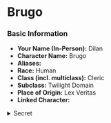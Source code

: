 # Brugo


### Basic Information

- **Your Name (In-Person):** Dilan
- **Character Name:** Brugo
- **Aliases:** 
- **Race:** Human
- **Class (incl. multiclass):** Cleric
- **Subclass:** Twilight Domain
- **Place of Origin:** Lex Veritas
- **Linked Character:** 
<details data-secret="true"><summary>Secret</summary>

### Roleplay Questions


### Upbringing

Meredith is a robin familiar of Brugo's and has grown up with him since a young age. She is a very chaotic little bird who constantly talks smack.

Brugo has been indoctrinated since birth into following the path of discord and chaos through living with his mother near Lex Veritas. His mother is part of the cult of Daraksha and a cleric of her's although not many know her links to Daraksha. Though unlike his many siblings mother he never seemed to have an initial love for chaos. While his family made chaos intentionally Brugo was always attempting to preach the word of Daraksha with kindness and love; which always somehow ended up with the most chaotic outcomes possible.

As a child he went to the temple of Daraksha and prayed for guidance but heard nothing, before leaving however he heard a whisper of a voice â€œi cannot be there to guide you, for Chaos cannot be taught, but she is my will, she will exert my discord through your voiceâ€, at which point a tiny Robin appeared and said "What the FUCK am i doing here? Who are you NUMBNUTS? Liten here you little SHIT! I gots 1 goal in life and it's to make sure you don't become a saggy arsed loser!...i mean...Kaa kaa I'm a bird...or whatever"

After years of torment through pranks and tricks Brugo was barely clinging to sanity; when eventually his parents took it too far and removed one of Brugoâ€™s kidneys as a joke to appease Daraksha. At this point he left his home.


### Motivation

Brugo and Meredith have been travelling for some time spreading the word of Daraksha discreetly (or at least attempting to). 

Brugo left his village against his families wishes and set out to find a method of spreading the word of Daraksha without causing chaos (spoiler...he failed). 

The pair travelled to Ordo Sapientum. Brugo attempted to continue preaching the word of Daraksha in a variety of ways, leaflets, back-alley conversation, billboard advertisements and eventually became a hobo rambling on the street. The problem was, every time he tried to innocently spread the word of Daraksha, chaos ensued...leaflets gave people paper-cuts leading to worse complications, the billboard fell and crushed a mageâ€™s workshop unleashing magic fireworks in the sky and setting fire to a carnival nearby, back-alley conversations often ended up with someone tripping on a rock and cascading into a crowd (like dominoes this type of incident got worse and worse). There was no end to it. So, the council intervened; they modified Brugos memories, enchanting him to believe he hated Ordo Sapientum and sent him on his way. From there he wandered around till he arrived at Porta Fortune.

As for goals, Brugo is looking for knowledge that can teach him about chaos, he wants to learn about how he can continue his worship of Daraksha without unintentionally causing issues on a great scale. He is also looking for a way to get a good nap, ever since he was young, he has never been able to sleep in peace, because of his family, and now that he has Meredith the strife continues.



### Enemies

Nope, everyone is equal (equally susceptible to discord) under the guise of Daraksha.

### Family

- Meredith - Robin (bird) familiar granted by Daraksha
- Brugo's parents were once part of an adventuring party together but split up shortly after he was born. His mother is a cleric of Daraksha. She is indoctrinated in the cult and causes chaos wherever she goes. She has somehow developed a reputation of being a healer despite being more of a witch doctor. Brugo's father is a Paladin of Kalyari and has adopted a very pious and reserved life after he split with Brugo's mother. 
- Big family with lots of siblings. They are an actual cult with an emphasis on creating mass chaos any way they can. They are well respected in the community because the family have always been naturally talented at creating discord. 
- Veera Thestral - Mother, cleric of Daraksha
- Bridge Crowley - Father, paladin of Kalyari. Mormon-like family desperately trying to bring Brugo to Kalyari



### Attachments

Brugo has managed to alienate everyone he has come into contact with, outside of his family.

### Vices

- Alcohol
- Public Speaking
- Meredith has major avaian superiority issues (everyone other than birds are unevolved apes)

### Secrets

Brugo is struggling with his faith in Daraksha. He doesn't understand chaos like his family and seems to think he has a lack for its talent. Deep down he thinks he is not worthy of following Daraksha and thinks he would have been better suited born into the worship of another god. Though he has never said these thoughts out loud for fear of actualising them. On the surface he has fooled himself into believing he is a devout believer and just going through a rough patch. (but i want to specify that i would rather his love for Daraksha be strengthened over time as opposed to him ever actually leaving her for another god)

### Additional Information

Chaos theory is a predominant factor in this character. Feel free to make it so that whatever can go wrong, goes wrong. 

Meredith will be doing a portion of Brugo's dialogue

</details>
